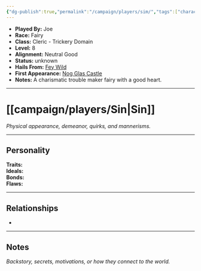 ```yaml
---
{"dg-publish":true,"permalink":"/campaign/players/sim/","tags":["character","player"],"created":"2025-10-29T12:33:16.224-07:00","updated":"2025-10-29T12:55:37.929-07:00"}
---
```



<p><span><ul>
<li dir="auto"><strong>Played By:</strong> Joe</li>
<li dir="auto"><strong>Race:</strong> Fairy</li>
<li dir="auto"><strong>Class:</strong> Cleric - Trickery Domain</li>
<li dir="auto"><strong>Level:</strong> 8</li>
<li dir="auto"><strong>Alignment:</strong> Neutral Good</li>
<li dir="auto"><strong>Status:</strong> unknown</li>
<li dir="auto"><strong>Hails From:</strong> <a data-tooltip-position="top" aria-label="campaign/locations/Fey Wild.md" data-href="campaign/locations/Fey Wild.md" href="campaign/locations/Fey Wild.md" class="internal-link" target="_blank" rel="noopener nofollow">Fey Wild</a></li>
<li dir="auto"><strong>First Appearance:</strong> <a data-tooltip-position="top" aria-label="campaign/locations/Nog Glas Castle.md" data-href="campaign/locations/Nog Glas Castle.md" href="campaign/locations/Nog Glas Castle.md" class="internal-link" target="_blank" rel="noopener nofollow">Nog Glas Castle</a></li>
<li dir="auto"><strong>Notes:</strong> A charismatic trouble maker fairy with a good heart.</li>
</ul></span></p>

---

# [[campaign/players/Sin\|Sin]]
*Physical appearance, demeanor, quirks, and mannerisms.*

---

## Personality
**Traits:**  
**Ideals:**  
**Bonds:**  
**Flaws:**  

---

## Relationships
- 

---

## Notes
*Backstory, secrets, motivations, or how they connect to the world.*
